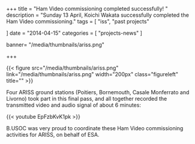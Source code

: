 +++
title = "Ham Video commissioning completed successfully! "
description = "Sunday 13 April, Koichi Wakata successfully completed the Ham Video commissioning."
tags = [
 "iss",
 "past projects"

]
date = "2014-04-15"
categories = [
  "projects-news"
]

banner= "/media/thumbnails/ariss.png"


+++

{{< figure src="/media/thumbnails/ariss.png"  link="/media/thumbnails/ariss.png"  width="200px" class="figureleft" title="" >}}

Four ARISS ground stations (Poitiers, Bornemouth, Casale Monferrato and Livorno) took part in this final pass, and all together recorded the transmitted video and audio signal of about 6 minutes:

{{< youtube EpFzbKvK1pk >}}

B.USOC was very proud to coordinate these Ham Video commissioning activities for ARISS, on behalf of ESA.
